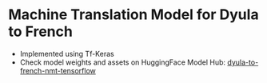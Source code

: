 # Machine Translation Model for Dyula to French

- Implemented using Tf-Keras
- Check model weights and assets on HuggingFace Model Hub: [dyula-to-french-nmt-tensorflow](https://huggingface.co/Adeptschneider/dyula-to-french-nmt-tensorflow)
